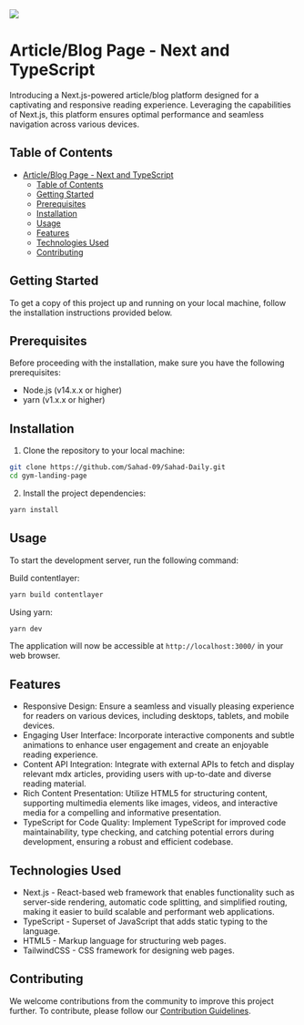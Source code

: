 <img src="https://pbs.twimg.com/media/F-5IQp8W0AE7j1d?format=jpg&name=small"/>

# Article/Blog Page - Next and TypeScript

Introducing a Next.js-powered article/blog platform designed for a captivating and responsive reading experience. Leveraging the capabilities of Next.js, this platform ensures optimal performance and seamless navigation across various devices.

## Table of Contents

- [Article/Blog Page - Next and TypeScript](#articleblog-page---next-and-typescript)
  - [Table of Contents](#table-of-contents)
  - [Getting Started](#getting-started)
  - [Prerequisites](#prerequisites)
  - [Installation](#installation)
  - [Usage](#usage)
  - [Features](#features)
  - [Technologies Used](#technologies-used)
  - [Contributing](#contributing)

## Getting Started

To get a copy of this project up and running on your local machine, follow the installation instructions provided below.

## Prerequisites

Before proceeding with the installation, make sure you have the following prerequisites:

- Node.js (v14.x.x or higher)
- yarn (v1.x.x or higher)

## Installation

1. Clone the repository to your local machine:

```bash
git clone https://github.com/Sahad-09/Sahad-Daily.git
cd gym-landing-page
```

2. Install the project dependencies:

```bash
yarn install
```

## Usage

To start the development server, run the following command:

Build contentlayer:

```bash
yarn build contentlayer
```

Using yarn:

```bash
yarn dev
```

The application will now be accessible at `http://localhost:3000/` in your web browser.

## Features

- Responsive Design: Ensure a seamless and visually pleasing experience for readers on various devices, including desktops, tablets, and mobile devices.
- Engaging User Interface: Incorporate interactive components and subtle animations to enhance user engagement and create an enjoyable reading experience.
- Content API Integration: Integrate with external APIs to fetch and display relevant mdx articles, providing users with up-to-date and diverse reading material.
- Rich Content Presentation: Utilize HTML5 for structuring content, supporting multimedia elements like images, videos, and interactive media for a compelling and informative presentation.
- TypeScript for Code Quality: Implement TypeScript for improved code maintainability, type checking, and catching potential errors during development, ensuring a robust and efficient codebase.

## Technologies Used

- Next.js - React-based web framework that enables functionality such as server-side rendering, automatic code splitting, and simplified routing, making it easier to build scalable and performant web applications.
- TypeScript - Superset of JavaScript that adds static typing to the language.
- HTML5 - Markup language for structuring web pages.
- TailwindCSS - CSS framework for designing web pages.

## Contributing

We welcome contributions from the community to improve this project further. To contribute, please follow our [Contribution Guidelines](CONTRIBUTING.md).

<!-- ## Demo

[View Demo](https://gym-nex.vercel.app/) -->
